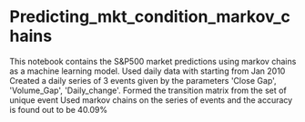 # Predicting_mkt_condition_markov_chains
This notebook contains the S&P500 market predictions using markov chains as a machine learning model.
Used daily data with starting from Jan 2010
Created a daily series of 3 events given by the parameters 'Close Gap', 'Volume_Gap', 'Daily_change'.
Formed the transition matrix from the set of unique event
Used markov chains on the series of events and the accuracy is found out to be 40.09%
